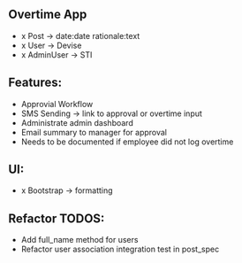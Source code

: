 ## Overtime App

- x Post -> date:date rationale:text
- x User -> Devise
- x AdminUser -> STI

## Features:
- Approvial Workflow
- SMS Sending -> link to approval or overtime input
- Administrate admin dashboard
- Email summary to manager for approval
- Needs to be documented if employee did not log overtime

## UI:
- x Bootstrap -> formatting


## Refactor TODOS:
- Add full_name method for users
- Refactor user association integration test in post_spec
